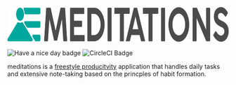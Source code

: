 <p align="center"><img src="assets/horizontal.png" alt="meditations" height="80px"></p>

![Have a nice day badge](https://img.shields.io/badge/have%20a-nice%20day-0099dd.svg)
![CircleCI Badge](https://circleci.com/gh/upvalue/meditations.png?circle-token=:circle-token&style=shield)

meditations is a [freestyle
producitvity](http://calnewport.com/blog/2009/10/02/freestyle-productivity-balancing-systems-and-simplicity-when-organizing-your-life/)
application that handles daily tasks and extensive note-taking based on the princples of habit formation.
